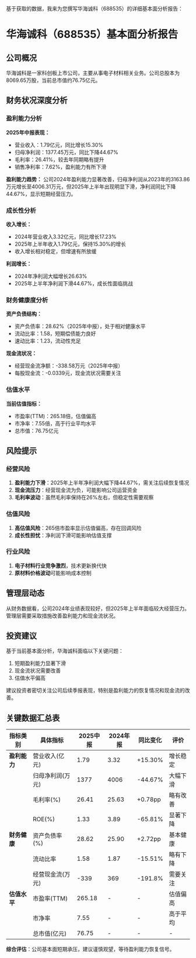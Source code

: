 基于获取的数据，我来为您撰写华海诚科（688535）的详细基本面分析报告：

# 华海诚科（688535）基本面分析报告

## 公司概况
华海诚科是一家科创板上市公司，主要从事电子材料相关业务。公司总股本为8069.65万股，当前总市值约76.75亿元。

## 财务状况深度分析

### 盈利能力分析
**2025年中报表现：**
- 营业收入：1.79亿元，同比增长15.30%
- 归母净利润：1377.45万元，同比下降44.67%
- 毛利率：26.41%，较去年同期略有提升
- 销售净利率：7.62%，盈利能力有所下滑

**盈利能力趋势：**
公司2024年盈利能力显著改善，归母净利润从2023年的3163.86万元增长至4006.31万元，但2025年上半年出现明显下滑，净利润同比下降44.67%，显示短期经营压力。

### 成长性分析
**收入增长：**
- 2024年营业收入3.32亿元，同比增长17.23%
- 2025年上半年收入1.79亿元，保持15.30%的增长
- 收入增长相对稳定，但增速有所放缓

**利润增长：**
- 2024年净利润大幅增长26.63%
- 2025年上半年净利润下滑44.67%，成长性面临挑战

### 财务健康度分析
**资产负债结构：**
- 资产负债率：28.62%（2025年中报），处于相对健康水平
- 流动比率：1.58，短期偿债能力良好
- 速动比率：1.23，流动性充足

**现金流状况：**
- 经营现金流净额：-338.58万元（2025年中报）
- 每股现金流：-0.0339元，现金流状况需要关注

### 估值水平
**当前估值指标：**
- 市盈率(TTM)：265.18倍，估值偏高
- 市净率：7.55倍，高于行业平均水平
- 总市值：76.75亿元

## 风险提示

### 经营风险
1. **盈利能力下滑**：2025年上半年净利润大幅下降44.67%，需关注后续恢复情况
2. **现金流压力**：经营现金流为负，可能影响公司运营资金
3. **毛利率波动**：虽然毛利率保持在26%左右，但稳定性需要观察

### 估值风险
1. **高估值风险**：265倍市盈率显示估值偏高，存在回调风险
2. **成长性担忧**：净利润下滑可能影响估值支撑

### 行业风险
1. **电子材料行业竞争激烈**，技术更新换代快
2. **原材料价格波动**可能影响成本控制

## 管理层动态
从财务数据看，公司2024年业绩表现较好，但2025年上半年面临较大经营压力。管理层需要采取措施改善盈利能力和现金流状况。

## 投资建议

基于当前基本面分析，华海诚科面临以下关键问题：
1. 短期盈利能力显著下滑
2. 现金流状况需要改善
3. 估值水平偏高

建议投资者密切关注公司后续季报表现，特别是盈利能力的恢复情况和现金流的改善。

## 关键数据汇总表

| 指标类别 | 具体指标 | 2025中报 | 2024年报 | 同比变化 | 评价 |
|---------|---------|---------|---------|---------|------|
| **盈利能力** | 营业收入(亿元) | 1.79 | 3.32 | +15.30% | 增长稳定 |
| | 归母净利润(万元) | 1377 | 4006 | -44.67% | 大幅下滑 |
| | 毛利率(%) | 26.41 | 25.63 | +0.78pp | 略有改善 |
| | ROE(%) | 1.33 | 3.89 | -65.81% | 显著下降 |
| **财务健康** | 资产负债率(%) | 28.62 | 25.90 | +2.72pp | 基本健康 |
| | 流动比率 | 1.58 | 1.87 | -15.51% | 略有下降 |
| | 经营现金流(万元) | -339 | 369 | -191.8% | 需要关注 |
| **估值水平** | 市盈率(TTM) | 265.18 | - | - | 估值偏高 |
| | 市净率 | 7.55 | - | - | 高于平均 |
| | 总市值(亿元) | 76.75 | - | - | - |

**综合评估**：公司基本面短期承压，建议谨慎观望，等待盈利能力恢复信号。